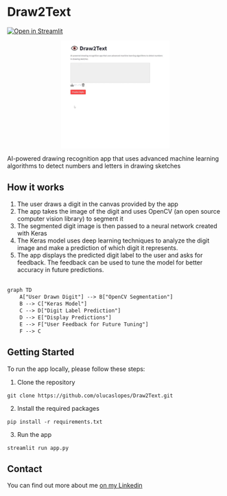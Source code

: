 # Draw2Text

[![Open in Streamlit](https://static.streamlit.io/badges/streamlit_badge_black_white.svg)](https://draw2text.streamlit.app/)

<p align="center">
    <a href="https://energygenforecaster.streamlit.app/"><img src="img/Draw2Text-Demo.gif" width="50%" align="center"/></a>
</p>

AI-powered drawing recognition app that uses advanced machine learning algorithms to detect numbers and letters in drawing sketches

## How it works

1. The user draws a digit in the canvas provided by the app
2. The app takes the image of the digit and uses OpenCV (an open source computer vision library) to segment it
3. The segmented digit image is then passed to a neural network created with Keras
4. The Keras model uses deep learning techniques to analyze the digit image and make a prediction of which digit it represents.
5. The app displays the predicted digit label to the user and asks for feedback. The feedback can be used to tune the model for better accuracy in future predictions.

```mermaid

graph TD
    A["User Drawn Digit"] --> B["OpenCV Segmentation"]
    B --> C["Keras Model"]
    C --> D["Digit Label Prediction"]
    D --> E["Display Predictions"]
    E --> F["User Feedback for Future Tuning"]
    F --> C
```

## Getting Started

To run the app locally, please follow these steps:

1. Clone the repository

```
git clone https://github.com/olucaslopes/Draw2Text.git
```

2. Install the required packages

```
pip install -r requirements.txt
```

3. Run the app

```
streamlit run app.py
```

## Contact

You can find out more about me [on my Linkedin](https://www.linkedin.com/in/o-lucas-lopes)
